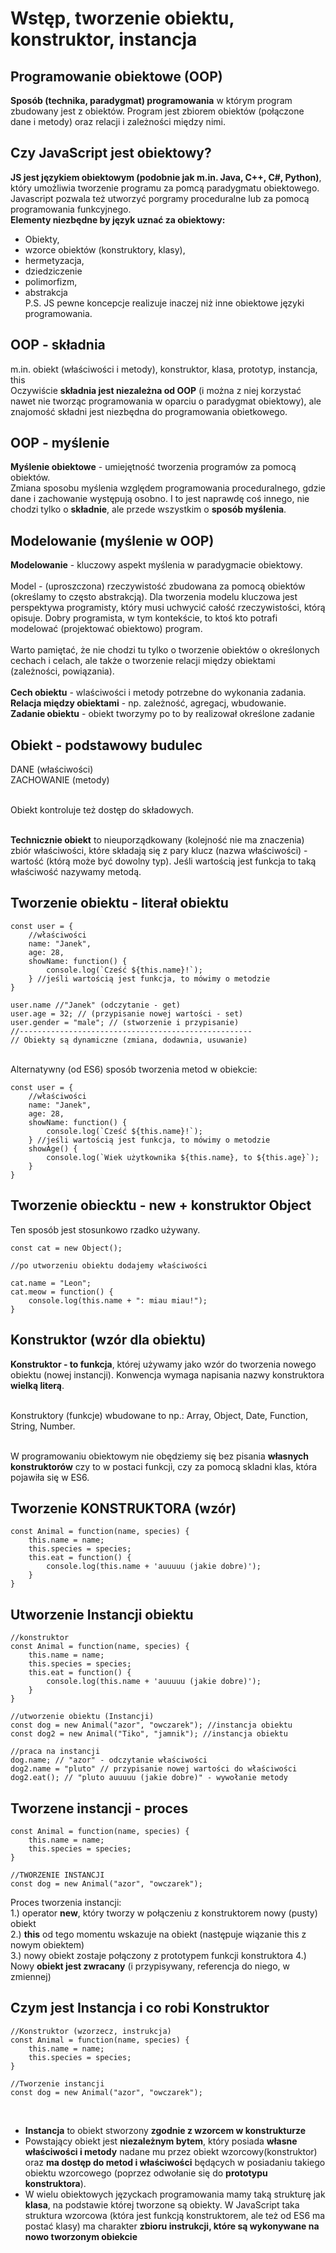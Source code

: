 # Wstęp, tworzenie obiektu, konstruktor, instancja

## Programowanie obiektowe (OOP)
**Sposób (technika, paradygmat) programowania** w którym program zbudowany jest z obiektów. Program jest zbiorem obiektów (połączone dane i metody) oraz relacji i zależności między nimi.

## Czy JavaScript jest obiektowy?
**JS jest językiem obiektowym (podobnie jak m.in. Java, C++, C#, Python)**, który umożliwia tworzenie programu za pomcą paradygmatu obiektowego. Javascript pozwala też utworzyć porgramy proceduralne lub za pomocą programowania funkcyjnego. <br>
**Elementy niezbędne by język uznać za obiektowy:**
- Obiekty,
- wzorce obiektów (konstruktory, klasy),
- hermetyzacja,
- dziedziczenie
- polimorfizm,
- abstrakcja<br>
P.S. JS pewne koncepcje realizuje inaczej niż inne obiektowe języki programowania.

## OOP - składnia
m.in. obiekt (właściwości i metody), konstruktor, klasa, prototyp, instancja, this <br>
Oczywiście **składnia jest niezależna od OOP** (i można z niej korzystać nawet nie tworząc programowania w oparciu o paradygmat obiektowy), ale znajomość składni jest niezbędna do programowania obietkowego.

## OOP - myślenie
**Myślenie obiektowe** - umiejętność tworzenia programów za pomocą obiektów. <br>
Zmiana sposobu myślenia względem programowania proceduralnego, gdzie dane i zachowanie występują osobno. I to jest naprawdę coś innego, nie chodzi tylko o **składnie**, ale przede wszystkim o **sposób myślenia**.

## Modelowanie (myślenie w OOP)
**Modelowanie** - kluczowy aspekt myślenia w paradygmacie obiektowy. <br><br>
Model - (uproszczona) rzeczywistość zbudowana za pomocą obiektów (określamy to często abstrakcją). Dla tworzenia modelu kluczowa jest perspektywa programisty, który musi uchwycić całość rzeczywistości, którą opisuje. Dobry programista, w tym kontekście, to ktoś kto potrafi modelować (projektować obiektowo) program.<br><br>
Warto pamiętać, że nie chodzi tu tylko o tworzenie obiektów o określonych cechach i celach, ale także o tworzenie relacji między obiektami (zależności, powiązania).<br><br>
**Cech obiektu** - wlaściwości i metody potrzebne do wykonania zadania. <br>
**Relacja między obiektami** - np. zależność, agregacj, wbudowanie. <br>
**Zadanie obiektu** - obiekt tworzymy po to by realizował określone zadanie

## Obiekt - podstawowy budulec

DANE (właściwości)<br>
ZACHOWANIE (metody) <br><br>

Obiekt kontroluje też dostęp do składowych.<br><br>

**Technicznie obiekt** to nieuporządkowany (kolejność nie ma znaczenia) zbiór właściwości, które składają się z pary klucz (nazwa właściwości) - wartość (którą może być dowolny typ). Jeśli wartością jest funkcja to taką właściwość nazywamy metodą. 

## Tworzenie obiektu - literał obiektu
```
const user = {
    //właściwości
    name: "Janek",
    age: 28,
    showName: function() {
        console.log(`Cześć ${this.name}!`);
    } //jeśli wartością jest funkcja, to mówimy o metodzie
}

user.name //"Janek" (odczytanie - get)
user.age = 32; // (przypisanie nowej wartości - set)
user.gender = "male"; // (stworzenie i przypisanie)
//----------------------------------------------------
// Obiekty są dynamiczne (zmiana, dodawnia, usuwanie)
```
<br>
Alternatywny (od ES6) sposób tworzenia metod w obiekcie:<br>

```
const user = {
    //właściwości
    name: "Janek",
    age: 28,
    showName: function() {
        console.log(`Cześć ${this.name}!`);
    } //jeśli wartością jest funkcja, to mówimy o metodzie
    showAge() {
        console.log(`Wiek użytkownika ${this.name}, to ${this.age}`);
    }
}
```

## Tworzenie obiecktu - new + konstruktor Object
Ten sposób jest stosunkowo rzadko używany.<br>
```
const cat = new Object();

//po utworzeniu obiektu dodajemy właściwości

cat.name = "Leon";
cat.meow = function() {
    console.log(this.name + ": miau miau!");
}
```

## Konstruktor (wzór dla obiektu)
**Konstruktor - to funkcja**, której używamy jako wzór do tworzenia nowego obiektu (nowej instancji). Konwencja wymaga napisania nazwy konstruktora **wielką literą**. <br><br>

Konstruktory (funkcje) wbudowane to np.: Array, Object, Date, Function, String, Number. <br><br>

W programowaniu obiektowym nie obędziemy się bez pisania **własnych konstruktorów** czy to w postaci funkcji, czy za pomocą skladni klas, która pojawiła się w ES6.

## Tworzenie KONSTRUKTORA (wzór)
```
const Animal = function(name, species) {
    this.name = name;
    this.species = species;
    this.eat = function() {
        console.log(this.name + 'auuuuu (jakie dobre)');
    }
}
```

## Utworzenie Instancji obiektu
```
//konstruktor
const Animal = function(name, species) {
    this.name = name;
    this.species = species;
    this.eat = function() {
        console.log(this.name + 'auuuuu (jakie dobre)');
    }
}

//utworzenie obiektu (Instancji)
const dog = new Animal("azor", "owczarek"); //instancja obiektu
const dog2 = new Animal("Tiko", "jamnik"); //instancja obiektu

//praca na instancji
dog.name; // "azor" - odczytanie właściwości
dog2.name = "pluto" // przypisanie nowej wartości do właściwości
dog2.eat(); // "pluto auuuuu (jakie dobre)" - wywołanie metody
```

## Tworzene instancji - proces
```
const Animal = function(name, species) {
    this.name = name;
    this.species = species;
}

//TWORZENIE INSTANCJI
const dog = new Animal("azor", "owczarek");
```
Proces tworzenia instancji: <br>
1.) operator **new**, który tworzy w połączeniu z konstruktorem nowy (pusty) obiekt <br>
2.) **this** od tego momentu wskazuje na obiekt (następuje wiązanie this z nowym obiektem) <br>
3.) nowy obiekt zostaje połączony z prototypem funkcji konstruktora
4.) Nowy **obiekt jest zwracany** (i przypisywany, referencja do niego, w zmiennej)

## Czym jest Instancja i co robi Konstruktor

```
//Konstruktor (wzorzecz, instrukcja)
const Animal = function(name, species) {
    this.name = name;
    this.species = species;
}

//Tworzenie instancji
const dog = new Animal("azor", "owczarek");
```
<br>

- **Instancja** to obiekt stworzony **zgodnie z wzorcem w konstrukturze** <br>
- Powstający obiekt jest **niezależnym bytem**, który posiada **własne właściwości i metody** nadane mu przez obiekt wzorcowy(konstruktor) oraz **ma dostęp do metod i właściwości** będących w posiadaniu takiego obiektu wzorcowego (poprzez odwołanie się do **prototypu konstruktora**). <br>
- W wielu obiektowych języckach programowania mamy taką strukturę jak **klasa**, na podstawie której tworzone są obiekty. W JavaScript taka struktura wzorcowa (która jest funkcją konstruktorem, ale też od ES6 ma postać klasy) ma charakter **zbioru instrukcji, które są wykonywane na nowo tworzonym obiekcie**